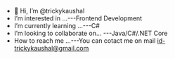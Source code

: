 - 👋 Hi, I’m @trickykaushal
-  I’m interested in ...---Frontend Development
-  I’m currently learning ...---C#
-  I’m looking to collaborate on... ---Java/C#/.NET Core
- How to reach me ...---You can cotact me on mail id-trickykaushal@gmail.com
